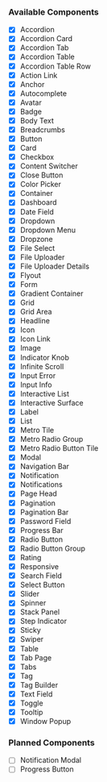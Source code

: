 ### Available Components

- [x] Accordion
- [x] Accordion Card
- [x] Accordion Tab
- [x] Accordion Table
- [x] Accordion Table Row
- [x] Action Link
- [x] Anchor
- [x] Autocomplete
- [x] Avatar
- [x] Badge
- [x] Body Text
- [x] Breadcrumbs
- [x] Button
- [x] Card
- [x] Checkbox
- [x] Content Switcher
- [x] Close Button
- [x] Color Picker
- [x] Container
- [x] Dashboard
- [x] Date Field
- [x] Dropdown
- [x] Dropdown Menu
- [x] Dropzone
- [x] File Select
- [x] File Uploader
- [x] File Uploader Details
- [x] Flyout
- [x] Form
- [x] Gradient Container
- [x] Grid
- [x] Grid Area
- [x] Headline
- [x] Icon
- [x] Icon Link
- [x] Image
- [x] Indicator Knob
- [x] Infinite Scroll
- [x] Input Error
- [x] Input Info
- [x] Interactive List
- [x] Interactive Surface
- [x] Label
- [x] List
- [x] Metro Tile
- [x] Metro Radio Group
- [x] Metro Radio Button Tile
- [x] Modal
- [x] Navigation Bar
- [x] Notification
- [x] Notifications
- [x] Page Head
- [x] Pagination
- [x] Pagination Bar
- [x] Password Field
- [x] Progress Bar
- [x] Radio Button
- [x] Radio Button Group
- [x] Rating
- [x] Responsive
- [x] Search Field
- [x] Select Button
- [x] Slider
- [x] Spinner
- [x] Stack Panel
- [x] Step Indicator
- [x] Sticky
- [x] Swiper
- [x] Table
- [x] Tab Page
- [x] Tabs
- [x] Tag
- [x] Tag Builder
- [x] Text Field
- [x] Toggle
- [x] Tooltip
- [x] Window Popup

### Planned Components

- [ ] Notification Modal
- [ ] Progress Button
